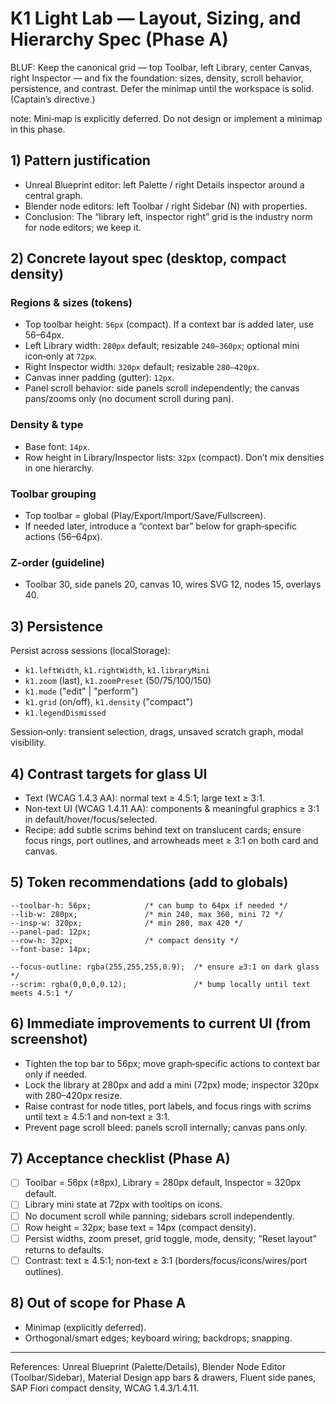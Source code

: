 # K1 Light Lab — Layout, Sizing, and Hierarchy Spec (Phase A)

BLUF: Keep the canonical grid — top Toolbar, left Library, center Canvas, right Inspector — and fix the foundation: sizes, density, scroll behavior, persistence, and contrast. Defer the minimap until the workspace is solid. (Captain’s directive.)

note: Mini‑map is explicitly deferred. Do not design or implement a minimap in this phase.

## 1) Pattern justification

- Unreal Blueprint editor: left Palette / right Details inspector around a central graph.
- Blender node editors: left Toolbar / right Sidebar (N) with properties.
- Conclusion: The “library left, inspector right” grid is the industry norm for node editors; we keep it.

## 2) Concrete layout spec (desktop, compact density)

### Regions & sizes (tokens)

- Top toolbar height: `56px` (compact). If a context bar is added later, use 56–64px.
- Left Library width: `280px` default; resizable `240–360px`; optional mini icon‑only at `72px`.
- Right Inspector width: `320px` default; resizable `280–420px`.
- Canvas inner padding (gutter): `12px`.
- Panel scroll behavior: side panels scroll independently; the canvas pans/zooms only (no document scroll during pan).

### Density & type

- Base font: `14px`.
- Row height in Library/Inspector lists: `32px` (compact). Don’t mix densities in one hierarchy.

### Toolbar grouping

- Top toolbar = global (Play/Export/Import/Save/Fullscreen).
- If needed later, introduce a “context bar” below for graph‑specific actions (56–64px).

### Z‑order (guideline)

- Toolbar 30, side panels 20, canvas 10, wires SVG 12, nodes 15, overlays 40.

## 3) Persistence

Persist across sessions (localStorage):

- `k1.leftWidth`, `k1.rightWidth`, `k1.libraryMini`
- `k1.zoom` (last), `k1.zoomPreset` (50/75/100/150)
- `k1.mode` ("edit" | "perform")
- `k1.grid` (on/off), `k1.density` ("compact")
- `k1.legendDismissed`

Session‑only: transient selection, drags, unsaved scratch graph, modal visibility.

## 4) Contrast targets for glass UI

- Text (WCAG 1.4.3 AA): normal text ≥ 4.5:1; large text ≥ 3:1.
- Non‑text UI (WCAG 1.4.11 AA): components & meaningful graphics ≥ 3:1 in default/hover/focus/selected.
- Recipe: add subtle scrims behind text on translucent cards; ensure focus rings, port outlines, and arrowheads meet ≥ 3:1 on both card and canvas.

## 5) Token recommendations (add to globals)

```
--toolbar-h: 56px;            /* can bump to 64px if needed */
--lib-w: 280px;               /* min 240, max 360, mini 72 */
--insp-w: 320px;              /* min 280, max 420 */
--panel-pad: 12px;
--row-h: 32px;                /* compact density */
--font-base: 14px;

--focus-outline: rgba(255,255,255,0.9);  /* ensure ≥3:1 on dark glass */
--scrim: rgba(0,0,0,0.12);               /* bump locally until text meets 4.5:1 */
```

## 6) Immediate improvements to current UI (from screenshot)

- Tighten the top bar to 56px; move graph‑specific actions to context bar only if needed.
- Lock the library at 280px and add a mini (72px) mode; inspector 320px with 280–420px resize.
- Raise contrast for node titles, port labels, and focus rings with scrims until text ≥ 4.5:1 and non‑text ≥ 3:1.
- Prevent page scroll bleed: panels scroll internally; canvas pans only.

## 7) Acceptance checklist (Phase A)

- [ ] Toolbar = 56px (±8px), Library = 280px default, Inspector = 320px default.
- [ ] Library mini state at 72px with tooltips on icons.
- [ ] No document scroll while panning; sidebars scroll independently.
- [ ] Row height = 32px; base text = 14px (compact density).
- [ ] Persist widths, zoom preset, grid toggle, mode, density; “Reset layout” returns to defaults.
- [ ] Contrast: text ≥ 4.5:1; non‑text ≥ 3:1 (borders/focus/icons/wires/port outlines).

## 8) Out of scope for Phase A

- Minimap (explicitly deferred).
- Orthogonal/smart edges; keyboard wiring; backdrops; snapping.

---

References: Unreal Blueprint (Palette/Details), Blender Node Editor (Toolbar/Sidebar), Material Design app bars & drawers, Fluent side panes, SAP Fiori compact density, WCAG 1.4.3/1.4.11.

